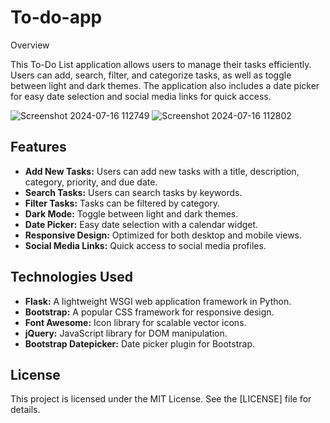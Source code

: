 # To-do-app

Overview

This To-Do List application allows users to manage their tasks efficiently. Users can add, search, filter, and categorize tasks, as well as toggle between light and dark themes. The application also includes a date picker for easy date selection and social media links for quick access.

![Screenshot 2024-07-16 112749](https://github.com/user-attachments/assets/aa11cf53-8930-4aed-88a3-6ef0f0f561a3)
![Screenshot 2024-07-16 112802](https://github.com/user-attachments/assets/c144a357-7aa0-4e85-b1ce-9897de69f4e9)


## Features

- **Add New Tasks:** Users can add new tasks with a title, description, category, priority, and due date.
- **Search Tasks:** Users can search tasks by keywords.
- **Filter Tasks:** Tasks can be filtered by category.
- **Dark Mode:** Toggle between light and dark themes.
- **Date Picker:** Easy date selection with a calendar widget.
- **Responsive Design:** Optimized for both desktop and mobile views.
- **Social Media Links:** Quick access to social media profiles.

## Technologies Used

- **Flask:** A lightweight WSGI web application framework in Python.
- **Bootstrap:** A popular CSS framework for responsive design.
- **Font Awesome:** Icon library for scalable vector icons.
- **jQuery:** JavaScript library for DOM manipulation.
- **Bootstrap Datepicker:** Date picker plugin for Bootstrap.



## License

This project is licensed under the MIT License. See the [LICENSE] file for details.
